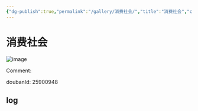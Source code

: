 ```yaml
---
{"dg-publish":true,"permalink":"/gallery/消费社会/","title":"消费社会","created":"2025-05-31T15:39:03.780+08:00"}
---
```



# 消费社会

![image](https://hiraeth-picbed.oss-cn-beijing.aliyuncs.com/20250531153903.webp)

Comment: 



doubanId: 25900948

## log

